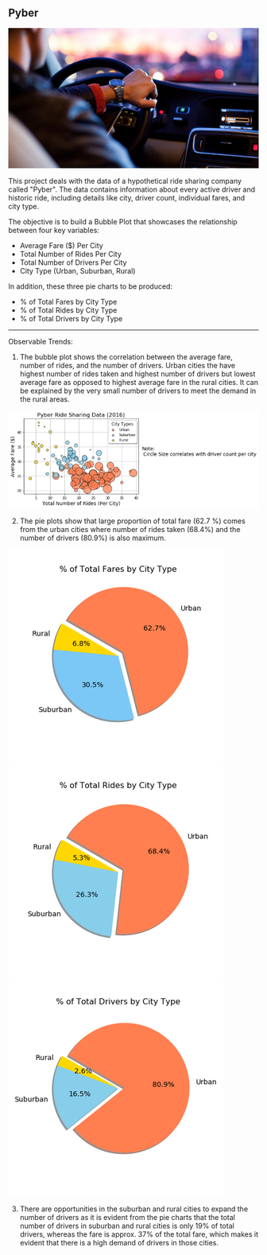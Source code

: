 ## Pyber

![Ride](Images/Ride.png)

This project deals with the data of a hypothetical ride sharing company called "Pyber". The data contains information about every active driver and historic ride, including details like city, driver count, individual fares, and city type.

The objective is to build a Bubble Plot that showcases the relationship between four key variables:

* Average Fare ($) Per City
* Total Number of Rides Per City
* Total Number of Drivers Per City
* City Type (Urban, Suburban, Rural)

In addition, these three pie charts to be produced: 
* % of Total Fares by City Type
* % of Total Rides by City Type
* % of Total Drivers by City Type

*****************************************************************

Observable Trends:

1.	The bubble plot shows the correlation between the average fare, number of rides, and the number of drivers. Urban cities the have highest number of rides taken and highest number of drivers but lowest average fare as opposed to highest average fare in the rural cities. It can be explained by the very small number of drivers to meet the demand in the rural areas.

![Ride](Pyber/Images/Ride_Sharing.png)

 2.	The pie plots show that large proportion of total fare (62.7 %) comes from the urban cities where number of rides taken (68.4%) and the number of drivers (80.9%) is also maximum.
 
 ![Ride](Pyber/Images/Total_Fare.png) 
             ![Ride](Pyber/Images/Total_Rides.png)   
             ![Ride](Pyber/Images/Total_Drivers.png)
   
3.	There are opportunities in the suburban and rural cities to expand the number of drivers as it is evident from the pie charts that the total number of drivers in suburban and rural cities is only 19% of total drivers, whereas the fare is approx. 37% of the total fare, which makes it evident that there is a high demand of drivers in those cities.

